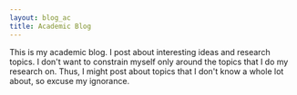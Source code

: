 ```yaml
---
layout: blog_ac
title: Academic Blog
---
```

This is my academic blog.
I post about interesting ideas and research topics.
I don't want to constrain myself only around the topics that I do my research on.
Thus, I might post about topics that I don't know a whole lot about, so excuse my ignorance.

